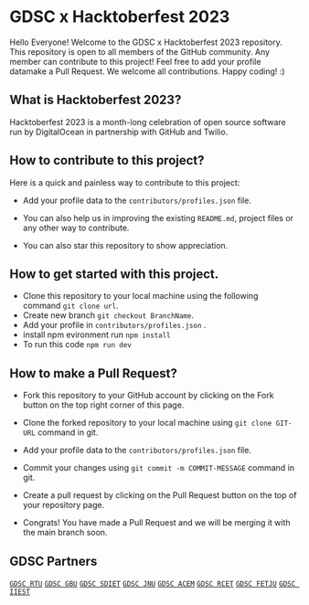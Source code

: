 # GDSC x Hacktoberfest 2023

Hello Everyone! Welcome to the GDSC x Hacktoberfest 2023 repository. This repository is open to all members of the GitHub community. Any member can contribute to this project! Feel free to add your profile datamake a Pull Request. We welcome all contributions. Happy coding! :)

## What is Hacktoberfest 2023?
Hacktoberfest 2023 is a month-long celebration of open source software run by DigitalOcean in partnership with GitHub and Twilio.

## How to contribute to this project?
Here is a quick and painless way to contribute to this project:

* Add your profile data to the `contributors/profiles.json` file.

* You can also help us in improving the existing `README.md`, project files or any other way to contribute.

* You can also star this repository to show appreciation.


## How to get started with this project.

* Clone this repository to your local machine using the following command `git clone url`.
* Create new branch `git checkout BranchName`.
* Add your profile in `contributors/profiles.json` .
* install npm evironment run `npm install`
* To run this code `npm run dev`

## How to make a Pull Request?

* Fork this repository to your GitHub account by clicking on the Fork button on the top right corner of this page.

* Clone the forked repository to your local machine using `git clone GIT-URL` command in git.

* Add your profile data to the `contributors/profiles.json` file.

* Commit your changes using `git commit -m COMMIT-MESSAGE` command in git.

* Create a pull request by clicking on the Pull Request button on the top of your repository page.

* Congrats! You have made a Pull Request and we will be merging it with the main branch soon.

## GDSC Partners

[`GDSC RTU`](https://gdsc.community.dev/rajasthan-technical-university-kota/)
[`GDSC GBU`](https://gdsc.community.dev/gautam-buddha-university-greater-noida/)
[`GDSC SDIET`](https://gdsc.community.dev/satyug-darshan-institute-of-engineering-technology/)
[`GDSC JNU`](https://gdsc.community.dev/jawaharlal-nehru-university-delhi/)
[`GDSC ACEM`](https://gdsc.community.dev/jawaharlal-nehru-university-delhi/)
[`GDSC RCET`](https://gdsc.community.dev/jawaharlal-nehru-university-delhi/)
[`GDSC FETJU`](https://gdsc.community.dev/fet-jain-university-bengaluru/)
[`GDSC IIEST`](https://gdsc.community.dev/indian-institute-of-engineering-science-and-technology-shibpur-howrah/)
